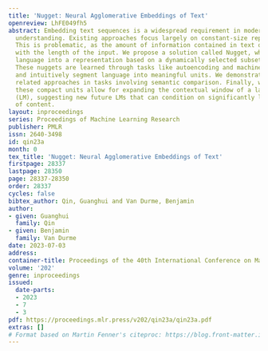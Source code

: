 ```yaml
---
title: 'Nugget: Neural Agglomerative Embeddings of Text'
openreview: LhFE049fh5
abstract: Embedding text sequences is a widespread requirement in modern language
  understanding. Existing approaches focus largely on constant-size representations.
  This is problematic, as the amount of information contained in text often varies
  with the length of the input. We propose a solution called Nugget, which encodes
  language into a representation based on a dynamically selected subset of input tokens.
  These nuggets are learned through tasks like autoencoding and machine translation,
  and intuitively segment language into meaningful units. We demonstrate Nugget outperforms
  related approaches in tasks involving semantic comparison. Finally, we illustrate
  these compact units allow for expanding the contextual window of a language model
  (LM), suggesting new future LMs that can condition on significantly larger amounts
  of content.
layout: inproceedings
series: Proceedings of Machine Learning Research
publisher: PMLR
issn: 2640-3498
id: qin23a
month: 0
tex_title: 'Nugget: Neural Agglomerative Embeddings of Text'
firstpage: 28337
lastpage: 28350
page: 28337-28350
order: 28337
cycles: false
bibtex_author: Qin, Guanghui and Van Durme, Benjamin
author:
- given: Guanghui
  family: Qin
- given: Benjamin
  family: Van Durme
date: 2023-07-03
address: 
container-title: Proceedings of the 40th International Conference on Machine Learning
volume: '202'
genre: inproceedings
issued:
  date-parts:
  - 2023
  - 7
  - 3
pdf: https://proceedings.mlr.press/v202/qin23a/qin23a.pdf
extras: []
# Format based on Martin Fenner's citeproc: https://blog.front-matter.io/posts/citeproc-yaml-for-bibliographies/
---
```

